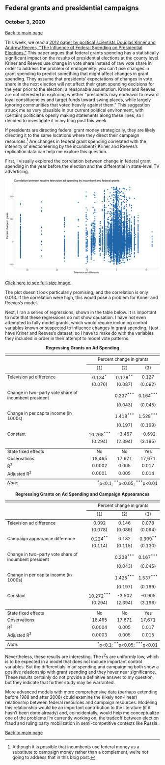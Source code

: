## Federal grants and presidential campaigns
### October 3, 2020

[Back to main page](https://hwsimpson33.github.io/pres2020/)

This week, we read a [2012 paper by political scientists Douglas Kriner and Andrew Reeves, “The Influence of Federal Spending on Presidential Elections.”](https://www.jstor.org/stable/41495082?seq=1) This paper argues that federal grants spending has a statistically significant impact on the results of presidential elections at the county level. Kriner and Reeves use change in vote share instead of raw vote share in order to address the problem of endogeneity: you can’t use changes in grant spending to predict something that might affect changes in grant spending. They assume that presidents’ expectations of changes in vote share in the next election will not affect their grant spending decisions for the year prior to the election, a reasonable assumption. Kriner and Reeves are not interested in exploring whether "presidents may endeavor to reward loyal constituencies and target funds toward swing places, while largely ignoring communities that voted heavily against them.” This suggestion struck me as very plausible in our current political environment, with (certain) politicians openly making statements along these lines, so I decided to investigate it in my blog post this week. 

If presidents are directing federal grant money strategically, they are likely directing it to the same locations where they direct their campaign resources.[^1] Are changes in federal grant spending correlated with the intensity of electioneering by the incumbent? Kriner and Reeves’s replication data can help me explore this question.

First, I visually explored the correlation between change in federal grant spending in the year before the election and the differential in state-level TV advertising. 

<img src = "../images/ad_grant_plot.png">

[Click here to see full-size image.](https://hwsimpson33.github.io/pres2020/images/ad_grant_plot.png)

The plot doesn’t look particularly promising, and the correlation is only 0.013. If the correlation were high, this would pose a problem for Kriner and Reeves’s model.

Next, I ran a series of regressions, shown in the table below. It is important to note that these regressions do not show causation. I have not even attempted to fully model grants, which would require including control variables known or suspected to influence changes in grant spending. I just have Kriner and Reeves’s dataset, so I have to make do with the variables they included in order in their attempt to model vote patterns.

<table style="text-align:center"><caption><strong>Regressing Grants on Ad Spending</strong></caption>
<tr><td colspan="4" style="border-bottom: 1px solid black"></td></tr><tr><td style="text-align:left"></td><td colspan="3">Percent change in grants</td></tr>
<tr><td></td><td colspan="3" style="border-bottom: 1px solid black"></td></tr>
<tr><td style="text-align:left"></td><td>(1)</td><td>(2)</td><td>(3)</td></tr>
<tr><td colspan="4" style="border-bottom: 1px solid black"></td></tr><tr><td style="text-align:left">Television ad difference</td><td>0.134<sup>*</sup></td><td>0.178<sup>**</sup></td><td>0.127</td></tr>
<tr><td style="text-align:left"></td><td>(0.076)</td><td>(0.087)</td><td>(0.092)</td></tr>
<tr><td style="text-align:left"></td><td></td><td></td><td></td></tr>
<tr><td style="text-align:left">Change in two-party vote share of incumbent president</td><td></td><td>0.237<sup>***</sup></td><td>0.164<sup>***</sup></td></tr>
<tr><td style="text-align:left"></td><td></td><td>(0.043)</td><td>(0.045)</td></tr>
<tr><td style="text-align:left"></td><td></td><td></td><td></td></tr>
<tr><td style="text-align:left">Change in per capita income (in 1000s)</td><td></td><td>1.418<sup>***</sup></td><td>1.528<sup>***</sup></td></tr>
<tr><td style="text-align:left"></td><td></td><td>(0.197)</td><td>(0.199)</td></tr>
<tr><td style="text-align:left"></td><td></td><td></td><td></td></tr>
<tr><td style="text-align:left">Constant</td><td>10.268<sup>***</sup></td><td>-3.467</td><td>-0.692</td></tr>
<tr><td style="text-align:left"></td><td>(0.294)</td><td>(2.394)</td><td>(3.195)</td></tr>
<tr><td style="text-align:left"></td><td></td><td></td><td></td></tr>
<tr><td colspan="4" style="border-bottom: 1px solid black"></td></tr><tr><td style="text-align:left">State fixed effects</td><td>No</td><td>No</td><td>Yes</td></tr>
<tr><td style="text-align:left">Observations</td><td>18,465</td><td>17,671</td><td>17,671</td></tr>
<tr><td style="text-align:left">R<sup>2</sup></td><td>0.0002</td><td>0.005</td><td>0.017</td></tr>
<tr><td style="text-align:left">Adjusted R<sup>2</sup></td><td>0.0001</td><td>0.005</td><td>0.014</td></tr>
<tr><td colspan="4" style="border-bottom: 1px solid black"></td></tr><tr><td style="text-align:left"><em>Note:</em></td><td colspan="3" style="text-align:right"><sup>*</sup>p<0.1; <sup>**</sup>p<0.05; <sup>***</sup>p<0.01</td></tr>
</table>
<table style="text-align:center"><caption><strong>Regressing Grants on Ad Spending and Campaign Appearances</strong></caption>
<tr><td colspan="4" style="border-bottom: 1px solid black"></td></tr><tr><td style="text-align:left"></td><td colspan="3">Percent change in grants</td></tr>
<tr><td></td><td colspan="3" style="border-bottom: 1px solid black"></td></tr>
<tr><td style="text-align:left"></td><td>(1)</td><td>(2)</td><td>(3)</td></tr>
<tr><td colspan="4" style="border-bottom: 1px solid black"></td></tr><tr><td style="text-align:left">Television ad difference</td><td>0.092</td><td>0.146</td><td>0.078</td></tr>
<tr><td style="text-align:left"></td><td>(0.078)</td><td>(0.089)</td><td>(0.094)</td></tr>
<tr><td style="text-align:left"></td><td></td><td></td><td></td></tr>
<tr><td style="text-align:left">Campaign appearance difference</td><td>0.224<sup>**</sup></td><td>0.182</td><td>0.309<sup>**</sup></td></tr>
<tr><td style="text-align:left"></td><td>(0.114)</td><td>(0.115)</td><td>(0.130)</td></tr>
<tr><td style="text-align:left"></td><td></td><td></td><td></td></tr>
<tr><td style="text-align:left">Change in two-party vote share of incumbent president</td><td></td><td>0.238<sup>***</sup></td><td>0.167<sup>***</sup></td></tr>
<tr><td style="text-align:left"></td><td></td><td>(0.043)</td><td>(0.045)</td></tr>
<tr><td style="text-align:left"></td><td></td><td></td><td></td></tr>
<tr><td style="text-align:left">Change in per capita income (in 1000s)</td><td></td><td>1.425<sup>***</sup></td><td>1.537<sup>***</sup></td></tr>
<tr><td style="text-align:left"></td><td></td><td>(0.197)</td><td>(0.199)</td></tr>
<tr><td style="text-align:left"></td><td></td><td></td><td></td></tr>
<tr><td style="text-align:left">Constant</td><td>10.272<sup>***</sup></td><td>-3.502</td><td>-0.905</td></tr>
<tr><td style="text-align:left"></td><td>(0.294)</td><td>(2.394)</td><td>(3.196)</td></tr>
<tr><td style="text-align:left"></td><td></td><td></td><td></td></tr>
<tr><td colspan="4" style="border-bottom: 1px solid black"></td></tr><tr><td style="text-align:left">State fixed effects</td><td>No</td><td>No</td><td>Yes</td></tr>
<tr><td style="text-align:left">Observations</td><td>18,465</td><td>17,671</td><td>17,671</td></tr>
<tr><td style="text-align:left">R<sup>2</sup></td><td>0.0004</td><td>0.005</td><td>0.017</td></tr>
<tr><td style="text-align:left">Adjusted R<sup>2</sup></td><td>0.0003</td><td>0.005</td><td>0.015</td></tr>
<tr><td colspan="4" style="border-bottom: 1px solid black"></td></tr><tr><td style="text-align:left"><em>Note:</em></td><td colspan="3" style="text-align:right"><sup>*</sup>p<0.1; <sup>**</sup>p<0.05; <sup>***</sup>p<0.01</td></tr>
</table>

Nevertheless, these results are interesting. The r<sup>2</sup>s are uniformly low, which is to be expected in a model that does not include important control variables. But the differentials in ad spending and campaigning both show a positive relationship with grant spending and they hover near significance. These results certainly do not provide a definitive answer to my question, but they indicate that further study may be warranted. 

More advanced models with more comprehensive data (perhaps extending before 1988 and after 2008) could examine the (likely non-linear) relationship between federal resources and campaign resources. Modeling this relationship would be an important contribution to the literature (if it hasn’t been done already) and, coincidentally, would help me conceptualize one of the problems I’m currently working on, the tradeoff between election fraud and ruling party mobilization in semi-competitive contexts like Russia.

[Back to main page](https://hwsimpson33.github.io/pres2020/)

[^1]: Although it is possible that incumbents use federal money as a substitute to campaign money rather than a complement, we’re not going to address that in this blog post.